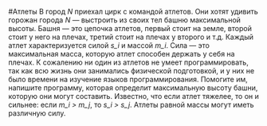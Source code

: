 #Атлеты
В город *N* приехал цирк с командой атлетов. Они хотят удивить горожан 
города *N* — выстроить из своих тел башню максимальной высоты. Башня — это 
цепочка атлетов, первый стоит на земле, второй стоит у него на плечах, 
третий стоит на плечах у второго и т.д. Каждый атлет характеризуется силой 
*s_i* и массой *m_i*. Сила — это максимальная масса, которую атлет способен 
держать у себя на плечах. К сожалению ни один из атлетов не умеет 
программировать, так как всю жизнь они занимались физической подготовкой, и у 
них не было времени на изучение языков программирования. Помогите им, 
напишите программу, которая определит максимальную высоту башни, которую 
они могут составить. Известно, что если атлет тяжелее, то он и сильнее: 
если *m_i > m_j*, то *s_i > s_j*. Атлеты равной массы могут иметь различную 
силу.
